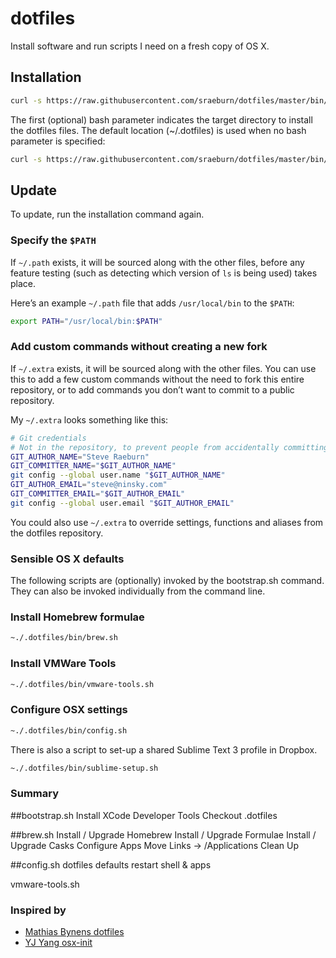 # dotfiles
Install software and run scripts I need on a fresh copy of OS X.

## Installation

```bash
curl -s https://raw.githubusercontent.com/sraeburn/dotfiles/master/bin/bootstrap.sh | bash -s ~/.dotfiles
```

The first (optional) bash parameter indicates the target directory to install the dotfiles files. The default location (~/.dotfiles) is used when no bash parameter is specified:

```bash
curl -s https://raw.githubusercontent.com/sraeburn/dotfiles/master/bin/bootstrap.sh | bash
```

## Update 

To update, run the installation command again.

### Specify the `$PATH`

If `~/.path` exists, it will be sourced along with the other files, before any feature testing (such as detecting which version of `ls` is being used) takes place.

Here’s an example `~/.path` file that adds `/usr/local/bin` to the `$PATH`:

```bash
export PATH="/usr/local/bin:$PATH"
```

### Add custom commands without creating a new fork

If `~/.extra` exists, it will be sourced along with the other files. You can use this to add a few custom commands without the need to fork this entire repository, or to add commands you don’t want to commit to a public repository.

My `~/.extra` looks something like this:

```bash
# Git credentials
# Not in the repository, to prevent people from accidentally committing under my name
GIT_AUTHOR_NAME="Steve Raeburn"
GIT_COMMITTER_NAME="$GIT_AUTHOR_NAME"
git config --global user.name "$GIT_AUTHOR_NAME"
GIT_AUTHOR_EMAIL="steve@ninsky.com"
GIT_COMMITTER_EMAIL="$GIT_AUTHOR_EMAIL"
git config --global user.email "$GIT_AUTHOR_EMAIL"
```

You could also use `~/.extra` to override settings, functions and aliases from the dotfiles repository. 
### Sensible OS X defaults

The following scripts are (optionally) invoked by the bootstrap.sh command. They can also be invoked individually from the command line.

### Install Homebrew formulae
```bash
~./.dotfiles/bin/brew.sh
```

### Install VMWare Tools
```bash
~./.dotfiles/bin/vmware-tools.sh
```

### Configure OSX settings
```bash
~./.dotfiles/bin/config.sh
```

There is also a script to set-up a shared Sublime Text 3 profile in Dropbox.
```bash
~./.dotfiles/bin/sublime-setup.sh
```


### Summary 
##bootstrap.sh
	Install XCode Developer Tools
	Checkout .dotfiles

##brew.sh
	Install / Upgrade Homebrew
	Install / Upgrade Formulae
	Install / Upgrade Casks
	Configure Apps
	Move Links -> /Applications
	Clean Up

##config.sh
	dotfiles
	defaults
	restart shell & apps

vmware-tools.sh


### Inspired by

* [Mathias Bynens dotfiles](https://github.com/mathiasbynens/dotfiles)
* [YJ Yang osx-init](https://github.com/chcokr/osx-init)
